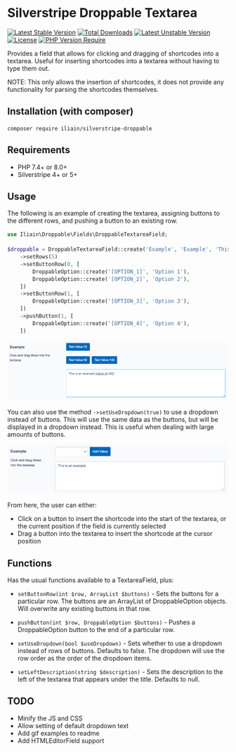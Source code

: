 # Silverstripe Droppable Textarea

[![Latest Stable Version](https://poser.pugx.org/iliain/silverstripe-droppable/v)](https://packagist.org/packages/iliain/silverstripe-droppable) [![Total Downloads](https://poser.pugx.org/iliain/silverstripe-droppable/downloads)](https://packagist.org/packages/iliain/silverstripe-droppable) [![Latest Unstable Version](https://poser.pugx.org/iliain/silverstripe-droppable/v/unstable)](https://packagist.org/packages/iliain/silverstripe-droppable) [![License](https://poser.pugx.org/iliain/silverstripe-droppable/license)](https://packagist.org/packages/iliain/silverstripe-droppable) [![PHP Version Require](https://poser.pugx.org/iliain/silverstripe-droppable/require/php)](https://packagist.org/packages/iliain/silverstripe-droppable)

Provides a field that allows for clicking and dragging of shortcodes into a textarea. Useful for inserting shortcodes into a textarea without having to type them out.

NOTE: This only allows the insertion of shortcodes, it does not provide any functionality for parsing the shortcodes themselves.

## Installation (with composer)

	composer require iliain/silverstripe-droppable

## Requirements

* PHP 7.4+ or 8.0+
* Silverstripe 4+ or 5+

## Usage

The following is an example of creating the textarea, assigning buttons to the different rows, and pushing a button to an existing row. 

```PHP
use Iliain\Droppable\Fields\DroppableTextareaField;

$droppable = DroppableTextareaField::create('Example', 'Example', 'This is an example')
    ->setRows(5)
    ->setButtonRow(0, [
        DroppableOption::create('[OPTION_1]', 'Option 1'),
        DroppableOption::create('[OPTION_2]', 'Option 2'),
    ])
    ->setButtonRow(1, [
        DroppableOption::create('[OPTION_3]', 'Option 3'),
    ])
    ->pushButton(1, [
        DroppableOption::create('[OPTION_4]', 'Option 4'),
    ])
```

![Visual example of the above code](client/images/readme-example.png)

You can also use the method `->setUseDropdown(true)` to use a dropdown instead of buttons. This will use the same data as the buttons, but will be displayed in a dropdown instead. This is useful when dealing with large amounts of buttons.

![Visual example of using the dropdown](client/images/readme-example-2.png)

From here, the user can either:
 * Click on a button to insert the shortcode into the start of the textarea, or the current position if the field is currently selected
 * Drag a button into the textarea to insert the shortcode at the cursor position

## Functions

Has the usual functions available to a TextareaField, plus:

* `setButtonRow(int $row, ArrayList $buttons)` - Sets the buttons for a particular row. The buttons are an ArrayList of DroppableOption objects. Will overwrite any existing buttons in that row.

* `pushButton(int $row, DroppableOption $buttons)` - Pushes a DroppableOption button to the end of a particular row. 

* `setUseDropdown(bool $useDropdown)` - Sets whether to use a dropdown instead of rows of buttons. Defaults to false. The dropdown will use the row order as the order of the dropdown items.

* `setLeftDescription(string $description)` - Sets the description to the left of the textarea that appears under the title. Defaults to null.

## TODO

* Minify the JS and CSS
* Allow setting of default dropdown text
* Add gif examples to readme
* Add HTMLEditorField support
